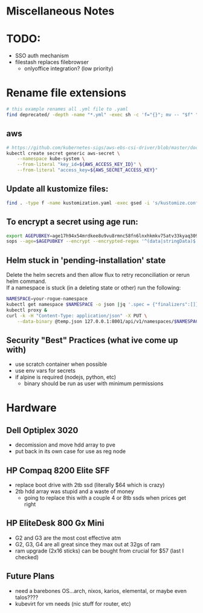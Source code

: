 # Miscellaneous Notes

# TODO:
- SSO auth mechanism
- filestash replaces filebrowser
    - onlyoffice integration? (low priority)

# Rename file extensions
```bash
# this example renames all .yml file to .yaml
find deprecated/ -depth -name "*.yml" -exec sh -c 'f="{}"; mv -- "$f" "${f%.yml}.yaml"' \;
```

## aws
```bash
# https://github.com/kubernetes-sigs/aws-ebs-csi-driver/blob/master/docs/install.md
kubectl create secret generic aws-secret \
    --namespace kube-system \
    --from-literal "key_id=${AWS_ACCESS_KEY_ID}" \
    --from-literal "access_key=${AWS_SECRET_ACCESS_KEY}"
```

## Update all kustomize files:
```bash
find . -type f -name kustomization.yaml -exec gsed -i 's/kustomize.config.k8s.io\/v1beta1/kustomize.config.k8s.io\/v1/g' {} \;
```
## To encrypt a secret using age run: 
```bash
export AGEPUBKEY=age17h94x54mrdkee8u9vu8rmnc58fn6lnxhkmkv75atv33kyaq309xq6v5ffn
sops --age=$AGEPUBKEY --encrypt --encrypted-regex '^(data|stringData)$' --in-place <file>
```

## Helm stuck in 'pending-installation' state
Delete the helm secrets and then allow flux to retry reconciliation or rerun helm command.  
If a namespace is stuck (in a deleting state or other) run the following:
```bash
NAMESPACE=your-rogue-namespace
kubectl get namespace $NAMESPACE -o json |jq '.spec = {"finalizers":[]}' >temp.json
kubectl proxy &
curl -k -H "Content-Type: application/json" -X PUT \
    --data-binary @temp.json 127.0.0.1:8001/api/v1/namespaces/$NAMESPACE/finalize
```
## Security "Best" Practices (what ive come up with)
- use scratch container when possible
- use env vars for secrets
- if alpine is required (nodejs, python, etc)
    - binary should be run as user with minimum permissions

# Hardware

## Dell Optiplex 3020
- decomission and move hdd array to pve
- put back in its own case for use as reg node

## HP Compaq 8200 Elite SFF 
- replace boot drive with 2tb ssd (literally $64 which is crazy)
- 2tb hdd array was stupid and a waste of money
    - going to replace this with a couple 4 or 8tb ssds when prices get right

## HP EliteDesk 800 Gx Mini
- G2 and G3 are the most cost effective atm
- G2, G3, G4 are all great since they max out at 32gs of ram
- ram upgrade (2x16 sticks) can be bought from crucial for $57 (last I checked)

## Future Plans
- need a barebones OS...arch, nixos, karios, elemental, or maybe even talos????
- kubevirt for vm needs (nic stuff for router, etc)
